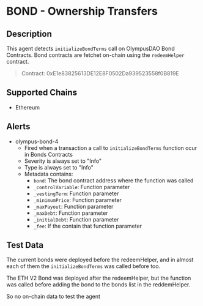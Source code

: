 # BOND - Ownership Transfers

## Description

This agent detects `initializeBondTerms` call on OlympusDAO Bond Contracts.
Bond contracts are fetchet on-chain using the `redeemHelper` contract.
> Contract: 0xE1e83825613DE12E8F0502Da939523558f0B819E

## Supported Chains

- Ethereum

## Alerts

- olympus-bond-4
  - Fired when a transaction a call to `initializeBondTerms` function ocur in Bonds Contracts
  - Severity is always set to "Info"
  - Type is always set to "Info"
  - Metadata contains:
      - `bond`: The bond contract address where the function was called
      - `_controlVariable`: Function parameter
      - `_vestingTerm`: Function parameter
      - `_minimumPrice`: Function parameter
      - `_maxPayout`: Function parameter
      - `_maxDebt`: Function parameter
      - `_initialDebt`: Function parameter
      - `_fee`: If the contain that function parameter

## Test Data

The current bonds were deployed before the redeemHelper, and in almost each of them
the `initializeBondTerms` was called before too. 

The ETH V2 Bond was deployed after the redeemHelper, but the function was called before
adding the bond to the bonds list in the reddemHelper.

So no on-chain data to test the agent
